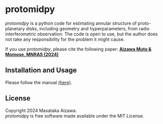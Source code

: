 
# protomidpy
*protomidpy* is a python code for estimating annular structure of proto-planetary disks, including geometry and hyperparameters, from radio interferometric observation. The code is open to use, but the author does not take any responsibility for the problem it might cause.  

If you use *protomidpy*, please cite the following paper:
**[Aizawa Muto & Momose, MNRAS (2024)](https://ui.adsabs.harvard.edu/abs/2024MNRAS.532.1361A/abstract)**

## Installation and Usage  
Please follow the manual [(here)](https://github.com/2ndmk2/protomidpy/blob/main/doc/doc_protomidpy.pdf).

## License
Copyright 2024 Masataka Aizawa.  
*protomidpy* is free software made available under the MIT License. 
